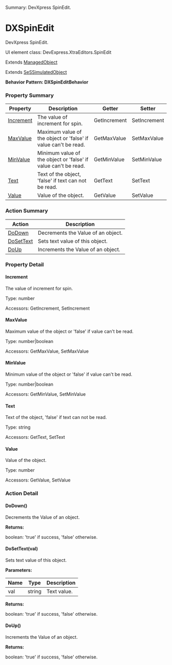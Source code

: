 Summary: DevXpress SpinEdit.

# DXSpinEdit

DevXpress SpinEdit.
 
UI element class: DevExpress.XtraEditors.SpinEdit

Extends [ManagedObject](ManagedObject.md)

Extends [SeSSimulatedObject](SeSSimulatedObject.md)





**Behavior Pattern: DXSpinEditBehavior**


<!-- ============================== property summary ========================== -->

	

### Property Summary

| **Property** | **Description** | **Getter** | **Setter** |
| ------------ | --------------- | ---------- | ---------- |
| [Increment](#Increment) | The value of increment for spin. | GetIncrement | SetIncrement |
| [MaxValue](#MaxValue) | Maximum value of the object or 'false' if value can't be read. | GetMaxValue | SetMaxValue |
| [MinValue](#MinValue) | Minimum value of the object or 'false' if value can't be read. | GetMinValue | SetMinValue |
| [Text](#Text) | Text of the object, 'false' if text can not be read. | GetText | SetText |
| [Value](#Value) | Value of the object. | GetValue | SetValue |



	
<!-- ============================== action summary ========================== -->



### Action Summary

|  **Action** | **Description** | 
| ----------- | --------------- |
|	[DoDown](#DoDown) | Decrements the Value of an object. |
|	[DoSetText](#DoSetText) | Sets text value of this object. |
|	[DoUp](#DoUp) | Increments the Value of an object. |




<!-- ============================== property detail ========================== -->
	
### Property Detail
		
<a name="Increment"></a>
#### Increment


The value of increment for spin.

			
	
			
Type: number
			
			
Accessors: GetIncrement, SetIncrement
			
		
<a name="MaxValue"></a>
#### MaxValue


Maximum value of the object or 'false' if value can't be read.

			
	
			
Type: number|boolean
			
			
Accessors: GetMaxValue, SetMaxValue
			
		
<a name="MinValue"></a>
#### MinValue


Minimum value of the object or 'false' if value can't be read.

			
	
			
Type: number|boolean
			
			
Accessors: GetMinValue, SetMinValue
			
		
<a name="Text"></a>
#### Text


Text of the object, 'false' if text can not be read.

			
	
			
Type: string
			
			
Accessors: GetText, SetText
			
		
<a name="Value"></a>
#### Value


Value of the object.

			
	
			
Type: number
			
			
Accessors: GetValue, SetValue
			
		
	
	
<!-- ============================== action detail ========================== -->
	
### Action Detail
		
<a name="DoDown"></a>    
#### DoDown()

Decrements the Value of an object.




**Returns:**

boolean: 'true' if success, 'false' otherwise.



<a name="see.also.dxspinedit.dodown"></a>

<a name="DoSetText"></a>    
#### DoSetText(val)

Sets text value of this object.


**Parameters:**

|	**Name** | **Type** | **Description** |
| ---------- | -------- | --------------- |
| val | string |	Text value. |




**Returns:**

boolean: 'true' if success, 'false' otherwise.



<a name="see.also.dxspinedit.dosettext"></a>

<a name="DoUp"></a>    
#### DoUp()

Increments the Value of an object.




**Returns:**

boolean: 'true' if success, 'false' otherwise.



<a name="see.also.dxspinedit.doup"></a>

	

